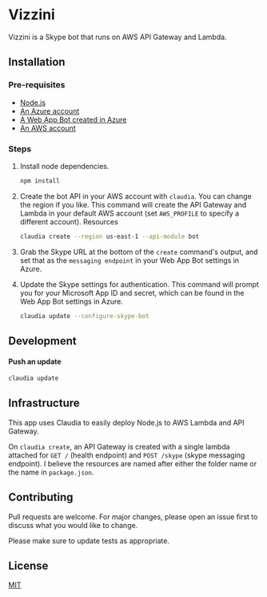 # Vizzini

Vizzini is a Skype bot that runs on AWS API Gateway and Lambda.

## Installation

### Pre-requisites

- [Node.js](https://nodejs.org/en/)
- [An Azure account](https://portal.azure.com)
- [A Web App Bot created in Azure](https://docs.microsoft.com/en-us/azure/bot-service/bot-service-quickstart-registration?view=azure-bot-service-3.0&viewFallbackFrom=azure-bot-service-4.0)
- [An AWS account](https://aws.amazon.com/)

### Steps

1. Install node dependencies.

   ```bash
   npm install
   ```

1. Create the bot API in your AWS account with `claudia`. You can change the region if you like. This command will create the API Gateway and Lambda in your default AWS account (set `AWS_PROFILE` to specify a different account). Resources

   ```bash
   claudia create --region us-east-1 --api-module bot
   ```

1. Grab the Skype URL at the bottom of the `create` command's output, and set that as the `messaging endpoint` in your Web App Bot settings in Azure.

1. Update the Skype settings for authentication. This command will prompt you for your Microsoft App ID and secret, which can be found in the Web App Bot settings in Azure.

   ```bash
   claudia update --configure-skype-bot
   ```

## Development

#### Push an update

```bash
claudia update
```

## Infrastructure

This app uses Claudia to easily deploy Node.js to AWS Lambda and API Gateway.

On `claudia create`, an API Gateway is created with a single lambda attached for `GET /` (health endpoint) and `POST /skype` (skype messaging endpoint). I believe the resources are named after either the folder name or the name in `package.json`.

## Contributing

Pull requests are welcome. For major changes, please open an issue first to discuss what you would like to change.

Please make sure to update tests as appropriate.

## License

[MIT](https://choosealicense.com/licenses/mit/)
